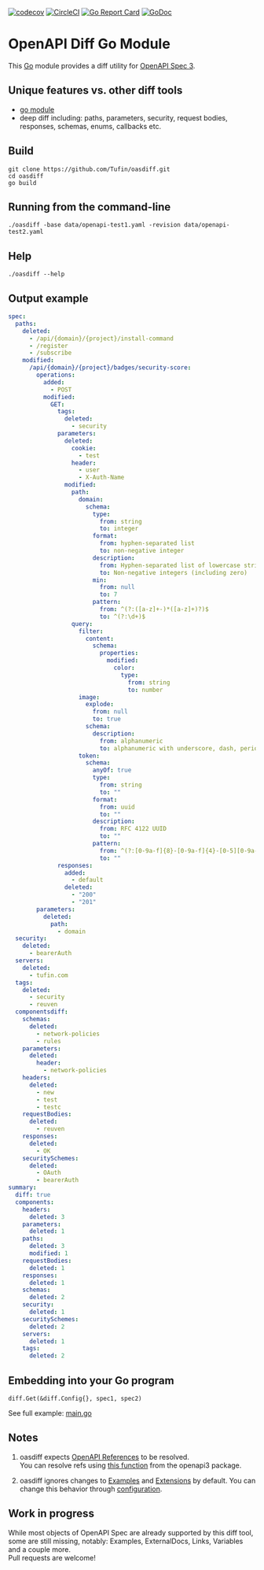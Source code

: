 [![codecov](https://codecov.io/gh/tufin/oasdiff/branch/master/graph/badge.svg?token=Y8BM6X77JY)](https://codecov.io/gh/tufin/oasdiff)
[![CircleCI](https://circleci.com/gh/Tufin/oasdiff.svg?style=svg)](https://circleci.com/gh/Tufin/oasdiff)
[![Go Report Card](https://goreportcard.com/badge/github.com/tufin/oasdiff)](https://goreportcard.com/report/github.com/tufin/oasdiff)
[![GoDoc](https://godoc.org/github.com/tufin/oasdiff?status.svg)](https://godoc.org/github.com/tufin/oasdiff)

# OpenAPI Diff Go Module
This [Go](https://golang.org) module provides a diff utility for [OpenAPI Spec 3](https://swagger.io/specification/).

## Unique features vs. other diff tools
- [go module](https://blog.golang.org/using-go-modules)
- deep diff including: paths, parameters, security, request bodies, responses, schemas, enums, callbacks etc.

## Build
```
git clone https://github.com/Tufin/oasdiff.git
cd oasdiff
go build
```

## Running from the command-line
```
./oasdiff -base data/openapi-test1.yaml -revision data/openapi-test2.yaml
```

## Help
```
./oasdiff --help
```

## Output example

```yaml
spec:
  paths:
    deleted:
      - /api/{domain}/{project}/install-command
      - /register
      - /subscribe
    modified:
      /api/{domain}/{project}/badges/security-score:
        operations:
          added:
            - POST
          modified:
            GET:
              tags:
                deleted:
                  - security
              parameters:
                deleted:
                  cookie:
                    - test
                  header:
                    - user
                    - X-Auth-Name
                modified:
                  path:
                    domain:
                      schema:
                        type:
                          from: string
                          to: integer
                        format:
                          from: hyphen-separated list
                          to: non-negative integer
                        description:
                          from: Hyphen-separated list of lowercase string
                          to: Non-negative integers (including zero)
                        min:
                          from: null
                          to: 7
                        pattern:
                          from: ^(?:([a-z]+-)*([a-z]+)?)$
                          to: ^(?:\d+)$
                  query:
                    filter:
                      content:
                        schema:
                          properties:
                            modified:
                              color:
                                type:
                                  from: string
                                  to: number
                    image:
                      explode:
                        from: null
                        to: true
                      schema:
                        description:
                          from: alphanumeric
                          to: alphanumeric with underscore, dash, period, slash and colon
                    token:
                      schema:
                        anyOf: true
                        type:
                          from: string
                          to: ""
                        format:
                          from: uuid
                          to: ""
                        description:
                          from: RFC 4122 UUID
                          to: ""
                        pattern:
                          from: ^(?:[0-9a-f]{8}-[0-9a-f]{4}-[0-5][0-9a-f]{3}-[089ab][0-9a-f]{3}-[0-9a-f]{12})$
                          to: ""
              responses:
                added:
                  - default
                deleted:
                  - "200"
                  - "201"
        parameters:
          deleted:
            path:
              - domain
  security:
    deleted:
      - bearerAuth
  servers:
    deleted:
      - tufin.com
  tags:
    deleted:
      - security
      - reuven
  componentsdiff:
    schemas:
      deleted:
        - network-policies
        - rules
    parameters:
      deleted:
        header:
          - network-policies
    headers:
      deleted:
        - new
        - test
        - testc
    requestBodies:
      deleted:
        - reuven
    responses:
      deleted:
        - OK
    securitySchemes:
      deleted:
        - OAuth
        - bearerAuth
summary:
  diff: true
  components:
    headers:
      deleted: 3
    parameters:
      deleted: 1
    paths:
      deleted: 3
      modified: 1
    requestBodies:
      deleted: 1
    responses:
      deleted: 1
    schemas:
      deleted: 2
    security:
      deleted: 1
    securitySchemes:
      deleted: 2
    servers:
      deleted: 1
    tags:
      deleted: 2
```

## Embedding into your Go program
```
diff.Get(&diff.Config{}, spec1, spec2)
```
See full example: [main.go](main.go)

## Notes
1. oasdiff expects [OpenAPI References](https://swagger.io/docs/specification/using-ref/) to be resolved.  
You can resolve refs using [this function](https://pkg.go.dev/github.com/getkin/kin-openapi/openapi3#SwaggerLoader.ResolveRefsIn) from the openapi3 package.

2. oasdiff ignores changes to [Examples](https://swagger.io/specification/#example-object) and [Extensions](https://swagger.io/specification/#specification-extensions) by default. You can change this behavior through [configuration](diff/config.go).

## Work in progress
While most objects of OpenAPI Spec are already supported by this diff tool, some are still missing, notably: Examples, ExternalDocs, Links, Variables and a couple more.  
Pull requests are welcome!

